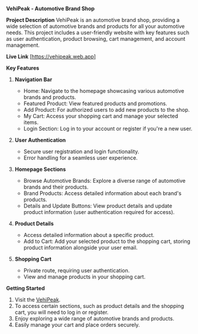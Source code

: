 **VehiPeak - Automotive Brand Shop**

**Project Description**
VehiPeak is an automotive brand shop, providing a wide selection of automotive brands and products for all your automotive needs. This project includes a user-friendly website with key features such as user authentication, product browsing, cart management, and account management.

**Live Link**
[https://vehipeak.web.app]

**Key Features**

1. **Navigation Bar**

   - Home: Navigate to the homepage showcasing various automotive brands and products.
   - Featured Product: View featured products and promotions.
   - Add Product: For authorized users to add new products to the shop.
   - My Cart: Access your shopping cart and manage your selected items.
   - Login Section: Log in to your account or register if you're a new user.

2. **User Authentication**

   - Secure user registration and login functionality.
   - Error handling for a seamless user experience.

3. **Homepage Sections**

   - Browse Automotive Brands: Explore a diverse range of automotive brands and their products.
   - Brand Products: Access detailed information about each brand's products.
   - Details and Update Buttons: View product details and update product information (user authentication required for access).

4. **Product Details**

   - Access detailed information about a specific product.
   - Add to Cart: Add your selected product to the shopping cart, storing product information alongside your user email.

5. **Shopping Cart**
   - Private route, requiring user authentication.
   - View and manage products in your shopping cart.

**Getting Started**

1. Visit the [VehiPeak](https://vehipeak.web.app/).
2. To access certain sections, such as product details and the shopping cart, you will need to log in or register.
3. Enjoy exploring a wide range of automotive brands and products.
4. Easily manage your cart and place orders securely.
